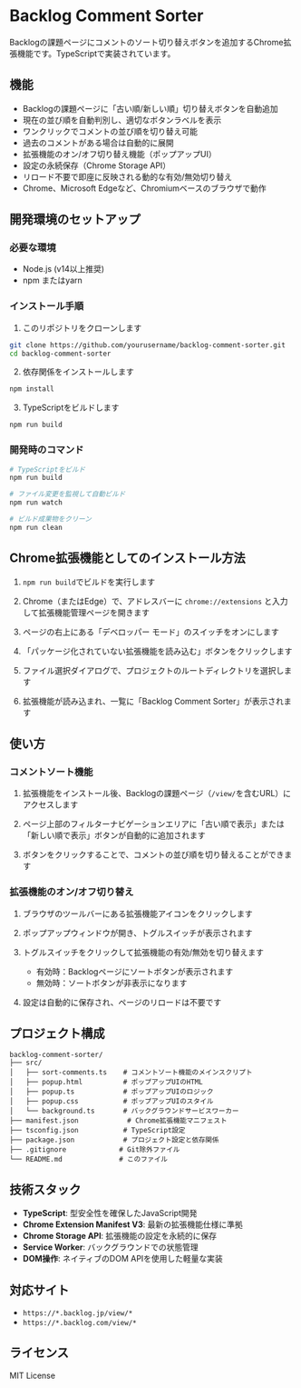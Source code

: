 # Backlog Comment Sorter

Backlogの課題ページにコメントのソート切り替えボタンを追加するChrome拡張機能です。TypeScriptで実装されています。

## 機能

- Backlogの課題ページに「古い順/新しい順」切り替えボタンを自動追加
- 現在の並び順を自動判別し、適切なボタンラベルを表示
- ワンクリックでコメントの並び順を切り替え可能
- 過去のコメントがある場合は自動的に展開
- 拡張機能のオン/オフ切り替え機能（ポップアップUI）
- 設定の永続保存（Chrome Storage API）
- リロード不要で即座に反映される動的な有効/無効切り替え
- Chrome、Microsoft Edgeなど、Chromiumベースのブラウザで動作

## 開発環境のセットアップ

### 必要な環境
- Node.js (v14以上推奨)
- npm またはyarn

### インストール手順

1. このリポジトリをクローンします
```bash
git clone https://github.com/yourusername/backlog-comment-sorter.git
cd backlog-comment-sorter
```

2. 依存関係をインストールします
```bash
npm install
```

3. TypeScriptをビルドします
```bash
npm run build
```

### 開発時のコマンド

```bash
# TypeScriptをビルド
npm run build

# ファイル変更を監視して自動ビルド
npm run watch

# ビルド成果物をクリーン
npm run clean
```

## Chrome拡張機能としてのインストール方法

1. `npm run build`でビルドを実行します

2. Chrome（またはEdge）で、アドレスバーに `chrome://extensions` と入力して拡張機能管理ページを開きます

3. ページの右上にある「デベロッパー モード」のスイッチをオンにします

4. 「パッケージ化されていない拡張機能を読み込む」ボタンをクリックします

5. ファイル選択ダイアログで、プロジェクトのルートディレクトリを選択します

6. 拡張機能が読み込まれ、一覧に「Backlog Comment Sorter」が表示されます

## 使い方

### コメントソート機能

1. 拡張機能をインストール後、Backlogの課題ページ（`/view/`を含むURL）にアクセスします

2. ページ上部のフィルターナビゲーションエリアに「古い順で表示」または「新しい順で表示」ボタンが自動的に追加されます

3. ボタンをクリックすることで、コメントの並び順を切り替えることができます

### 拡張機能のオン/オフ切り替え

1. ブラウザのツールバーにある拡張機能アイコンをクリックします

2. ポップアップウィンドウが開き、トグルスイッチが表示されます

3. トグルスイッチをクリックして拡張機能の有効/無効を切り替えます
   - 有効時：Backlogページにソートボタンが表示されます
   - 無効時：ソートボタンが非表示になります

4. 設定は自動的に保存され、ページのリロードは不要です

## プロジェクト構成

```
backlog-comment-sorter/
├── src/
│   ├── sort-comments.ts    # コメントソート機能のメインスクリプト
│   ├── popup.html          # ポップアップUIのHTML
│   ├── popup.ts            # ポップアップUIのロジック
│   ├── popup.css           # ポップアップUIのスタイル
│   └── background.ts       # バックグラウンドサービスワーカー
├── manifest.json            # Chrome拡張機能マニフェスト
├── tsconfig.json           # TypeScript設定
├── package.json            # プロジェクト設定と依存関係
├── .gitignore             # Git除外ファイル
└── README.md              # このファイル
```

## 技術スタック

- **TypeScript**: 型安全性を確保したJavaScript開発
- **Chrome Extension Manifest V3**: 最新の拡張機能仕様に準拠
- **Chrome Storage API**: 拡張機能の設定を永続的に保存
- **Service Worker**: バックグラウンドでの状態管理
- **DOM操作**: ネイティブのDOM APIを使用した軽量な実装

## 対応サイト

- `https://*.backlog.jp/view/*`
- `https://*.backlog.com/view/*`

## ライセンス

MIT License